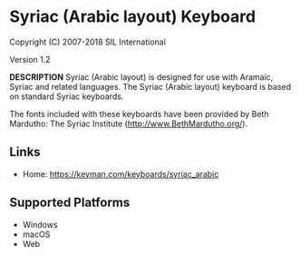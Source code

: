 Syriac (Arabic layout) Keyboard
=====================

Copyright (C) 2007-2018 SIL International

Version 1.2

__DESCRIPTION__
Syriac (Arabic layout) is designed for use with Aramaic, Syriac and related languages. The 
Syriac (Arabic layout) keyboard is based on standard Syriac keyboards.

The fonts included with these keyboards have been provided by Beth Mardutho: The Syriac Institute
(http://www.BethMardutho.org/).

Links
-----

 * Home:     https://keyman.com/keyboards/syriac_arabic

Supported Platforms
-------------------
 * Windows
 * macOS
 * Web


 
